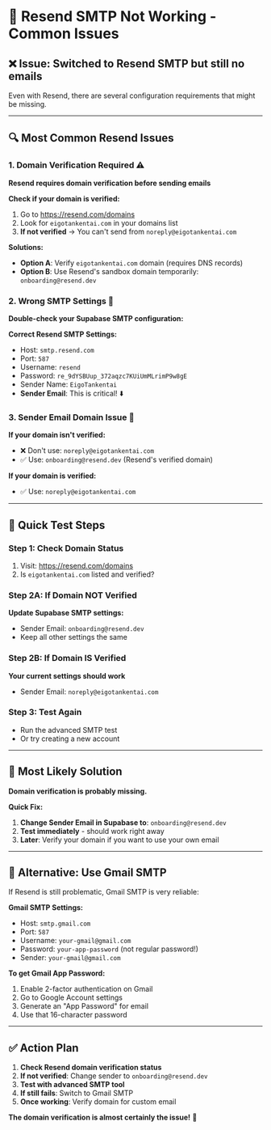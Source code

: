 # 🚨 Resend SMTP Not Working - Common Issues

## ❌ Issue: Switched to Resend SMTP but still no emails

Even with Resend, there are several configuration requirements that might be missing.

---

## 🔍 **Most Common Resend Issues**

### **1. Domain Verification Required** ⚠️
**Resend requires domain verification before sending emails**

**Check if your domain is verified:**
1. Go to https://resend.com/domains
2. Look for `eigotankentai.com` in your domains list
3. **If not verified** → You can't send from `noreply@eigotankentai.com`

**Solutions:**
- **Option A**: Verify `eigotankentai.com` domain (requires DNS records)
- **Option B**: Use Resend's sandbox domain temporarily: `onboarding@resend.dev`

### **2. Wrong SMTP Settings** 🔧
**Double-check your Supabase SMTP configuration:**

**Correct Resend SMTP Settings:**
- Host: `smtp.resend.com`
- Port: `587`
- Username: `resend`
- Password: `re_9dYSBUup_372aqzc7KUiUmMLrimP9w8gE`
- Sender Name: `EigoTankentai`
- **Sender Email**: This is critical! ⬇️

### **3. Sender Email Domain Issue** 📧
**If your domain isn't verified:**
- ❌ Don't use: `noreply@eigotankentai.com`
- ✅ Use: `onboarding@resend.dev` (Resend's verified domain)

**If your domain is verified:**
- ✅ Use: `noreply@eigotankentai.com`

---

## 🧪 **Quick Test Steps**

### **Step 1: Check Domain Status**
1. Visit: https://resend.com/domains
2. Is `eigotankentai.com` listed and verified?

### **Step 2A: If Domain NOT Verified**
**Update Supabase SMTP settings:**
- Sender Email: `onboarding@resend.dev`
- Keep all other settings the same

### **Step 2B: If Domain IS Verified**
**Your current settings should work**
- Sender Email: `noreply@eigotankentai.com`

### **Step 3: Test Again**
- Run the advanced SMTP test
- Or try creating a new account

---

## 🎯 **Most Likely Solution**

**Domain verification is probably missing.** 

**Quick Fix:**
1. **Change Sender Email in Supabase to**: `onboarding@resend.dev`
2. **Test immediately** - should work right away
3. **Later**: Verify your domain if you want to use your own email

---

## 🔧 **Alternative: Use Gmail SMTP**

If Resend is still problematic, Gmail SMTP is very reliable:

**Gmail SMTP Settings:**
- Host: `smtp.gmail.com`
- Port: `587`
- Username: `your-gmail@gmail.com`
- Password: `your-app-password` (not regular password!)
- Sender: `your-gmail@gmail.com`

**To get Gmail App Password:**
1. Enable 2-factor authentication on Gmail
2. Go to Google Account settings
3. Generate an "App Password" for email
4. Use that 16-character password

---

## ✅ **Action Plan**

1. **Check Resend domain verification status**
2. **If not verified**: Change sender to `onboarding@resend.dev`
3. **Test with advanced SMTP tool**
4. **If still fails**: Switch to Gmail SMTP
5. **Once working**: Verify domain for custom email

**The domain verification is almost certainly the issue!** 🎯
